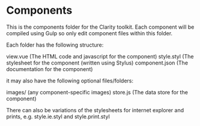 # Components

This is the components folder for the Clarity toolkit. Each component will be compiled using Gulp so only edit component files within this folder.

Each folder has the following structure:

view.vue (The HTML code and javascript for the component)
style.styl (The stylesheet for the component (written using Stylus)
component.json (The documentation for the component)

it may also have the following optional files/folders:

images/ (any component-specific images)
store.js (The data store for the component)

There can also be variations of the stylesheets for internet explorer and prints, e.g. style.ie.styl and style.print.styl


